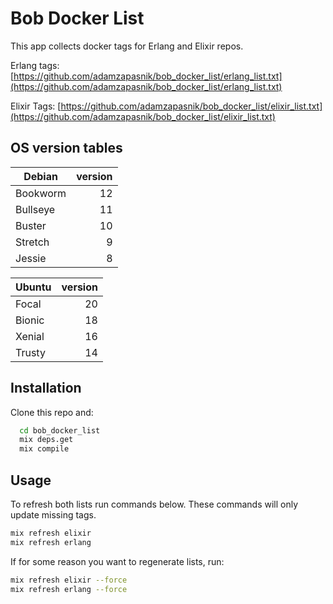 # Bob Docker List

This app collects docker tags for Erlang and Elixir repos.

Erlang tags:
[https://github.com/adamzapasnik/bob_docker_list/erlang_list.txt](https://github.com/adamzapasnik/bob_docker_list/erlang_list.txt)

Elixir Tags:
[https://github.com/adamzapasnik/bob_docker_list/elixir_list.txt](https://github.com/adamzapasnik/bob_docker_list/elixir_list.txt)

## OS version tables

| Debian   | version |
| -------- | ------: |
| Bookworm |      12 |
| Bullseye |      11 |
| Buster   |      10 |
| Stretch  |       9 |
| Jessie   |       8 |

| Ubuntu | version |
| ------ | ------: |
| Focal  |      20 |
| Bionic |      18 |
| Xenial |      16 |
| Trusty |      14 |

## Installation

Clone this repo and:

```sh
  cd bob_docker_list
  mix deps.get
  mix compile
```

## Usage

To refresh both lists run commands below. These commands will only update missing tags.

```sh
mix refresh elixir
mix refresh erlang
```

If for some reason you want to regenerate lists, run:

```sh
mix refresh elixir --force
mix refresh erlang --force
```
